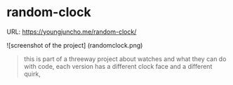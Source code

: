 # random-clock
URL: https://youngjuncho.me/random-clock/

![screenshot of the project] (randomclock.png)

>this is part of a threeway project about watches and what they can do with code, each version has a different clock face and a different quirk, 
